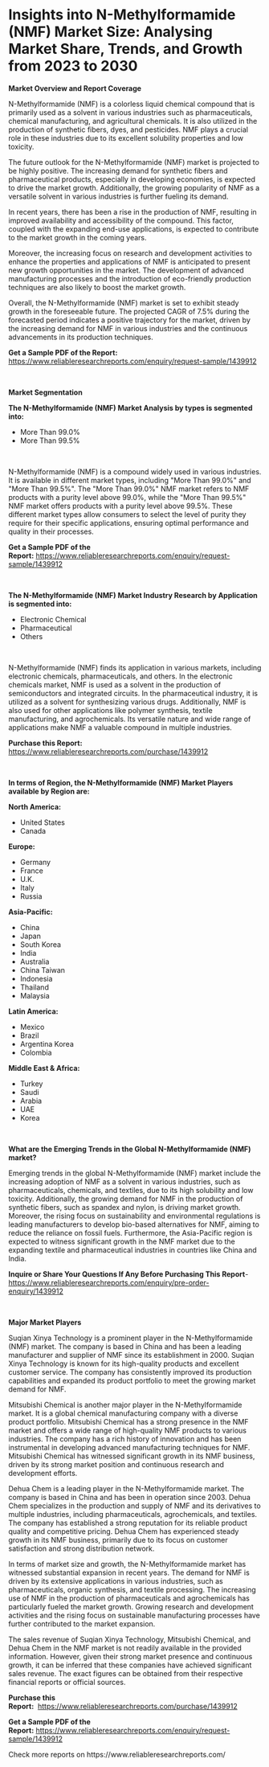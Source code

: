 <p><h1>Insights into N-Methylformamide (NMF) Market Size: Analysing Market Share, Trends, and Growth from 2023 to 2030</h1></p><p><strong>Market Overview and Report Coverage</strong></p>
<p><p>N-Methylformamide (NMF) is a colorless liquid chemical compound that is primarily used as a solvent in various industries such as pharmaceuticals, chemical manufacturing, and agricultural chemicals. It is also utilized in the production of synthetic fibers, dyes, and pesticides. NMF plays a crucial role in these industries due to its excellent solubility properties and low toxicity.</p><p>The future outlook for the N-Methylformamide (NMF) market is projected to be highly positive. The increasing demand for synthetic fibers and pharmaceutical products, especially in developing economies, is expected to drive the market growth. Additionally, the growing popularity of NMF as a versatile solvent in various industries is further fueling its demand.</p><p>In recent years, there has been a rise in the production of NMF, resulting in improved availability and accessibility of the compound. This factor, coupled with the expanding end-use applications, is expected to contribute to the market growth in the coming years.</p><p>Moreover, the increasing focus on research and development activities to enhance the properties and applications of NMF is anticipated to present new growth opportunities in the market. The development of advanced manufacturing processes and the introduction of eco-friendly production techniques are also likely to boost the market growth.</p><p>Overall, the N-Methylformamide (NMF) market is set to exhibit steady growth in the foreseeable future. The projected CAGR of 7.5% during the forecasted period indicates a positive trajectory for the market, driven by the increasing demand for NMF in various industries and the continuous advancements in its production techniques.</p></p>
<p><strong>Get a Sample PDF of the Report:</strong> <a href="https://www.reliableresearchreports.com/enquiry/request-sample/1439912">https://www.reliableresearchreports.com/enquiry/request-sample/1439912</a></p>
<p>&nbsp;</p>
<p><strong>Market Segmentation</strong></p>
<p><strong>The N-Methylformamide (NMF) Market Analysis by types is segmented into:</strong></p>
<p><ul><li>More Than 99.0%</li><li>More Than 99.5%</li></ul></p>
<p>&nbsp;</p>
<p><p>N-Methylformamide (NMF) is a compound widely used in various industries. It is available in different market types, including "More Than 99.0%" and "More Than 99.5%". The "More Than 99.0%" NMF market refers to NMF products with a purity level above 99.0%, while the "More Than 99.5%" NMF market offers products with a purity level above 99.5%. These different market types allow consumers to select the level of purity they require for their specific applications, ensuring optimal performance and quality in their processes.</p></p>
<p><strong>Get a Sample PDF of the Report:</strong>&nbsp;<a href="https://www.reliableresearchreports.com/enquiry/request-sample/1439912">https://www.reliableresearchreports.com/enquiry/request-sample/1439912</a></p>
<p>&nbsp;</p>
<p><strong>The N-Methylformamide (NMF) Market Industry Research by Application is segmented into:</strong></p>
<p><ul><li>Electronic Chemical</li><li>Pharmaceutical</li><li>Others</li></ul></p>
<p>&nbsp;</p>
<p><p>N-Methylformamide (NMF) finds its application in various markets, including electronic chemicals, pharmaceuticals, and others. In the electronic chemicals market, NMF is used as a solvent in the production of semiconductors and integrated circuits. In the pharmaceutical industry, it is utilized as a solvent for synthesizing various drugs. Additionally, NMF is also used for other applications like polymer synthesis, textile manufacturing, and agrochemicals. Its versatile nature and wide range of applications make NMF a valuable compound in multiple industries.</p></p>
<p><strong>Purchase this Report:</strong>&nbsp; <a href="https://www.reliableresearchreports.com/purchase/1439912">https://www.reliableresearchreports.com/purchase/1439912</a></p>
<p>&nbsp;</p>
<p><strong>In terms of Region, the N-Methylformamide (NMF) Market Players available by Region are:</strong></p>
<p>
    <p> <strong> North America: </strong>
        <ul>
            <li>United States</li>
            <li>Canada</li>
        </ul>
        </p> 
    <p> <strong> Europe: </strong>
        <ul>
            <li>Germany</li>
            <li>France</li>
            <li>U.K.</li>
            <li>Italy</li>
            <li>Russia</li>
        </ul>
        </p> 
    <p> <strong> Asia-Pacific: </strong>
        <ul>
            <li>China</li>
            <li>Japan</li>
            <li>South Korea</li>
            <li>India</li>
            <li>Australia</li>
            <li>China Taiwan</li>
            <li>Indonesia</li>
            <li>Thailand</li>
            <li>Malaysia</li>
        </ul>
        </p> 
    <p> <strong> Latin America: </strong>
        <ul>
            <li>Mexico</li>
            <li>Brazil</li>
            <li>Argentina Korea</li>
            <li>Colombia</li>
        </ul>
        </p> 
    <p> <strong> Middle East & Africa: </strong>
        <ul>
            <li>Turkey</li>
            <li>Saudi</li>
            <li>Arabia</li>
            <li>UAE</li>
            <li>Korea</li>
        </ul>
    </p>
    </p>
<p>&nbsp;</p>
<p><strong>What are the Emerging Trends in the Global N-Methylformamide (NMF) market?</strong></p>
<p><p>Emerging trends in the global N-Methylformamide (NMF) market include the increasing adoption of NMF as a solvent in various industries, such as pharmaceuticals, chemicals, and textiles, due to its high solubility and low toxicity. Additionally, the growing demand for NMF in the production of synthetic fibers, such as spandex and nylon, is driving market growth. Moreover, the rising focus on sustainability and environmental regulations is leading manufacturers to develop bio-based alternatives for NMF, aiming to reduce the reliance on fossil fuels. Furthermore, the Asia-Pacific region is expected to witness significant growth in the NMF market due to the expanding textile and pharmaceutical industries in countries like China and India.</p></p>
<p><strong>Inquire or Share Your Questions If Any Before Purchasing This Report</strong>- <a href="https://www.reliableresearchreports.com/enquiry/pre-order-enquiry/1439912">https://www.reliableresearchreports.com/enquiry/pre-order-enquiry/1439912</a></p>
<p>&nbsp;</p>
<p><strong>Major Market Players</strong></p>
<p><p>Suqian Xinya Technology is a prominent player in the N-Methylformamide (NMF) market. The company is based in China and has been a leading manufacturer and supplier of NMF since its establishment in 2000. Suqian Xinya Technology is known for its high-quality products and excellent customer service. The company has consistently improved its production capabilities and expanded its product portfolio to meet the growing market demand for NMF.</p><p>Mitsubishi Chemical is another major player in the N-Methylformamide market. It is a global chemical manufacturing company with a diverse product portfolio. Mitsubishi Chemical has a strong presence in the NMF market and offers a wide range of high-quality NMF products to various industries. The company has a rich history of innovation and has been instrumental in developing advanced manufacturing techniques for NMF. Mitsubishi Chemical has witnessed significant growth in its NMF business, driven by its strong market position and continuous research and development efforts.</p><p>Dehua Chem is a leading player in the N-Methylformamide market. The company is based in China and has been in operation since 2003. Dehua Chem specializes in the production and supply of NMF and its derivatives to multiple industries, including pharmaceuticals, agrochemicals, and textiles. The company has established a strong reputation for its reliable product quality and competitive pricing. Dehua Chem has experienced steady growth in its NMF business, primarily due to its focus on customer satisfaction and strong distribution network.</p><p>In terms of market size and growth, the N-Methylformamide market has witnessed substantial expansion in recent years. The demand for NMF is driven by its extensive applications in various industries, such as pharmaceuticals, organic synthesis, and textile processing. The increasing use of NMF in the production of pharmaceuticals and agrochemicals has particularly fueled the market growth. Growing research and development activities and the rising focus on sustainable manufacturing processes have further contributed to the market expansion.</p><p>The sales revenue of Suqian Xinya Technology, Mitsubishi Chemical, and Dehua Chem in the NMF market is not readily available in the provided information. However, given their strong market presence and continuous growth, it can be inferred that these companies have achieved significant sales revenue. The exact figures can be obtained from their respective financial reports or official sources.</p></p>
<p><strong>Purchase this Report:</strong>&nbsp;&nbsp;<a href="https://www.reliableresearchreports.com/purchase/1439912">https://www.reliableresearchreports.com/purchase/1439912</a></p>
<p></p>
<p><strong>Get a Sample PDF of the Report:</strong>&nbsp;<a href="https://www.reliableresearchreports.com/enquiry/request-sample/1439912">https://www.reliableresearchreports.com/enquiry/request-sample/1439912</a></p>
<p>Check more reports on https://www.reliableresearchreports.com/</p>